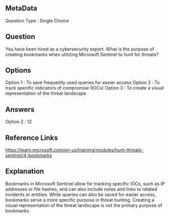 ## MetaData
Question Type : Single Choice

## Question
You have been hired as a cybersecurity expert. What is the purpose of creating bookmarks when utilizing Microsoft Sentinel to hunt for threats?

## Options
Option 1 : To save frequently used queries for easier access
Option 2 : To track specific indicators of compromise (IOCs)
Option 3 : To create a visual representation of the threat landscape

## Answers
Option 2 : 12

## Reference Links
https://learn.microsoft.com/en-us/training/modules/hunt-threats-sentinel/4-bookmarks

## Explanation
Bookmarks in Microsoft Sentinel allow for tracking specific IOCs, such as IP addresses or file hashes, and can also include notes and links to related incidents or entities. While queries can also be saved for easier access, bookmarks serve a more specific purpose in threat hunting. Creating a visual representation of the threat landscape is not the primary purpose of bookmarks.